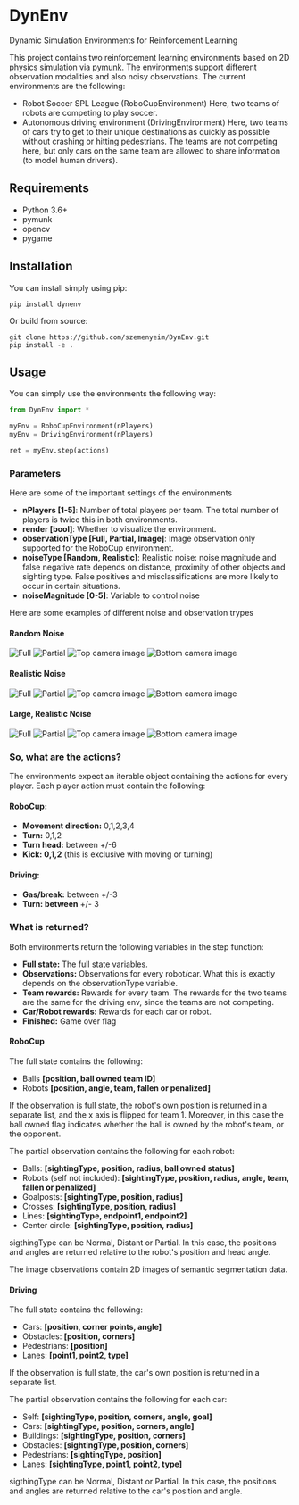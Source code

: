 # DynEnv
Dynamic Simulation Environments for Reinforcement Learning

This project contains two reinforcement learning environments based on 2D physics simulation via [pymunk](www.pymunk.org). The environments support different observation modalities and also noisy observations. The current environments are the following:

- Robot Soccer SPL League (RoboCupEnvironment) Here, two teams of robots are competing to play soccer.
- Autonomous driving environment (DrivingEnvironment) Here, two teams of cars try to get to their unique destinations as quickly as possible without crashing or hitting pedestrians. The teams are not competing here, but only cars on the same team are allowed to share information (to model human drivers).

## Requirements

- Python 3.6+
- pymunk
- opencv
- pygame

## Installation

You can install simply using pip:

`pip install dynenv`

Or build from source:

```
git clone https://github.com/szemenyeim/DynEnv.git
pip install -e .
```

## Usage

You can simply use the environments the following way:

```python
from DynEnv import *

myEnv = RoboCupEnvironment(nPlayers)
myEnv = DrivingEnvironment(nPlayers)

ret = myEnv.step(actions)
```

### Parameters

Here are some of the important settings of the environments

- **nPlayers [1-5]**: Number of total players per team. The total number of players is twice this in both environments.
- **render [bool]**: Whether to visualize the environment.
- **observationType [Full, Partial, Image]**: Image observation only supported for the RoboCup environment.
- **noiseType [Random, Realistic]**: Realistic noise: noise magnitude and false negative rate depends on distance, proximity of other objects and sighting type. False positives and misclassifications are more likely to occur in certain situations.
- **noiseMagnitude [0-5]**: Variable to control noise

Here are some examples of different noise and observation trypes

#### Random Noise

![Full](https://raw.githubusercontent.com/szemenyeim/DynEnv/master/randNoise/game.gif)
![Partial](https://raw.githubusercontent.com/szemenyeim/DynEnv/master/randNoise/obs.gif)
![Top camera image](https://raw.githubusercontent.com/szemenyeim/DynEnv/master/randNoise/top.gif)
![Bottom camera image](https://raw.githubusercontent.com/szemenyeim/DynEnv/master/randNoise/bottom.gif)

#### Realistic Noise

![Full](https://raw.githubusercontent.com/szemenyeim/DynEnv/master/realNoise/game.gif)
![Partial](https://raw.githubusercontent.com/szemenyeim/DynEnv/master/realNoise/obs.gif)
![Top camera image](https://raw.githubusercontent.com/szemenyeim/DynEnv/master/realNoise/top.gif)
![Bottom camera image](https://raw.githubusercontent.com/szemenyeim/DynEnv/master/realNoise/bottom.gif)

#### Large, Realistic Noise

![Full](https://raw.githubusercontent.com/szemenyeim/DynEnv/master/bigNoise/game.gif)
![Partial](https://raw.githubusercontent.com/szemenyeim/DynEnv/master/bigNoise/obs.gif)
![Top camera image](https://raw.githubusercontent.com/szemenyeim/DynEnv/master/bigNoise/top.gif)
![Bottom camera image](https://raw.githubusercontent.com/szemenyeim/DynEnv/master/bigNoise/bottom.gif)

### So, what are the actions?

The environments expect an iterable object containing the actions for every player. Each player action must contain the following:

#### RoboCup:
- **Movement direction:** 0,1,2,3,4
- **Turn:** 0,1,2
- **Turn head:** between +/-6
- **Kick: 0,1,2** (this is exclusive with moving or turning)

#### Driving:
- **Gas/break:** between +/-3
- **Turn: between** +/- 3

### What is returned?

Both environments return the following variables in the step function:

- **Full state:** The full state variables.
- **Observations:** Observations for every robot/car. What this is exactly depends on the observationType variable.
- **Team rewards:** Rewards for every team. The rewards for the two teams are the same for the driving env, since the teams are not competing.
- **Car/Robot rewards:** Rewards for each car or robot.
- **Finished:** Game over flag

#### RoboCup

The full state contains the following:

- Balls **[position, ball owned team ID]**
- Robots **[position, angle, team, fallen or penalized]**

If the observation is full state, the robot's own position is returned in a separate list, and the x axis is flipped for team 1. Moreover, in this case the ball owned flag indicates whether the ball is owned by the robot's team, or the opponent.

The partial observation contains the following for each robot:

- Balls: **[sightingType, position, radius, ball owned status]**
- Robots (self not included): **[sightingType, position, radius, angle, team, fallen or penalized]**
- Goalposts: **[sightingType, position, radius]**
- Crosses: **[sightingType, position, radius]**
- Lines: **[sightingType, endpoint1, endpoint2]**
- Center circle: **[sightingType, position, radius]**

sigthingType can be Normal, Distant or Partial. In this case, the positions and angles are returned relative to the robot's position and head angle.

The image observations contain 2D images of semantic segmentation data.

#### Driving

The full state contains the following:

- Cars: **[position, corner points, angle]**
- Obstacles: **[position, corners]**
- Pedestrians: **[position]**
- Lanes: **[point1, point2, type]**

If the observation is full state, the car's own position is returned in a separate list.

The partial observation contains the following for each car:

- Self: **[sightingType, position, corners, angle, goal]**
- Cars: **[sightingType, position, corners, angle]**
- Buildings: **[sightingType, position, corners]**
- Obstacles: **[sightingType, position, corners]**
- Pedestrians: **[sightingType, position]**
- Lanes: **[sightingType, point1, point2, type]**

sigthingType can be Normal, Distant or Partial. In this case, the positions and angles are returned relative to the car's position and angle.
